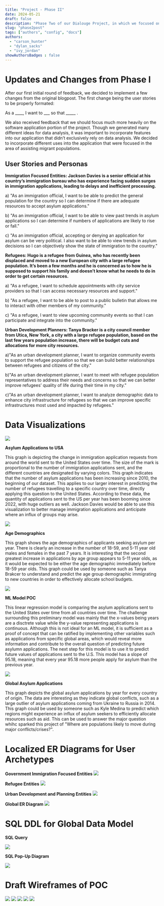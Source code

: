 ```yaml
---
title: "Project - Phase II"
date: 2024-05-21
draft: false
description: "Phase Two of our Dialouge Project, in which we focused on developing our app’s data model and sourcing the ML-models data to perform some exploratory data analysis."
slug: "phase2post"
tags: ["authors", "config", "docs"]
authors:
  - "carson_hunter"
  - "dylan_sacks"
  - "ivy_jordan"
showAuthorsBadges : false
---
```


# Updates and Changes from Phase I

After our first initial round of feedback, we decided to implement a few changes from the original blogpost. The first change being the user stories to be properly formated: 

As a ____, I want to ___ so that _____ . 

We also received feedback that we should focus much more heavily on the software application portion of the project. Though we generated many different ideas for data analysis, it was important to incorporate features into our application that didn’t exclusively rely on data analysis. We decided to incorporate different uses into the application that were focused in the area of assisting migrant populations. 

## User Stories and Personas

**Immigration Focused Entities: Jackson Davies is a senior official at his country’s immigration bureau who has experience facing sudden surges in immigration applications, leading to delays and inefficient processing.**

a) "As an immigration official, I want to be able to predict the general population for the country so I can determine if there are adequate resources to accept asylum applications."

b) "As an immigration official, I want to be able to view past trends in asylum applications so I can determine if numbers of applications are likely to rise or fall." 

c) "As an immigration official, accepting or denying an application for asylum can be very political. I also want to be able to view trends in asylum decisions so I can objectively show the state of immigration to the country."


**Refugees: Hugo is a refugee from Guinea, who has recently been displaced and moved to a new European city with a large refugee population. It’s been a few months and he is concerned as to how he is supposed to support his family and doesn’t know what he needs to do in order to get certain resources.**

a) "As a refugee, I want to schedule appointments with city service providers so that I can access necessary resources and support."

b) "As a refugee, I want to be able to post to a public bulletin that allows me to interact with other members of my community." 

c) "As a refugee, I want to view upcoming community events so that I can participate and integrate into the community."


**Urban Development Planners: Tanya Bracker is a city council member from Utica, New York, a city with a large refugee population, based on the last few years population increase, there will be budget cuts and allocations for more city resources.**

a)"As an urban development planner, I want to organize community events to support the refugee population so that we can build better relationships between refugees and citizens of the city." 

b)"As an urban development planner, I want to meet with refugee population representatives to address their needs and concerns so that we can better improve refugees’ quality of life during their time in my city."

c)"As an urban development planner, I want to analyze demographic data to enhance city infrastructure for refugees so that we can improve specific infrastructures most used and impacted by refugees."


# Data Visualizations

<img src = "https://i.imgur.com/TDNNZUF.png"/>

**Asylum Applications to USA**

This graph is depicting the change in immigration application requests from around the world sent to the United States over time. The size of the mark is proportional to the number of immigration applications sent, and the different countries are designated by varying colors. This graph indicates that the number of asylum applications has been increasing since 2010, the beginning of our dataset. This applies to our larger interest in predicting the number of refugees travelling to a specific country over time, directly applying this question to the United States. According to these data, the quantity of applications sent to the US per year has been booming since 2022, with huge outliers as well. Jackson Davies would be able to use this visualization to better manage immigration applications and anticipate where an influx of groups may arise.


<img src = "https://i.imgur.com/hOvzYWt.png"/>

**Age Demographics**

This graph shows the age demographics of applicants seeking asylum per year. There is clearly an increase in the number of 18-59, and 5-11 year old males and females in the past 7 years. It is interesting that the second greatest increase in applications by age group appears to 5-11 year olds, as it would be expected to be either the age demographic immediately before 18-59 year olds. This graph could be used by someone such as Tanya Brakcer to understand and predict the age group demographic immigrating to new countries in order to effectively allocate school budgets. 

<img src = "https://i.imgur.com/4TdiS6U.png"/>

**ML Model POC** 

This linear regression model is comparing the asylum applications sent to the United States over time from all countries over time. The challenge surrounding this preliminary model was mainly that the x-values being years are a disctrete value while the y-value representing applications is continuous. Although this is not ideal for an ML model, it is sufficient as a proof of concept that can be ratified by implementing other variables such as applications from specific global areas, which would reveal more information and contribute to the overall question of predicting future asylumn applications. The next step for this model is to use it to predict future values of applications sent to the U.S. This model has a slope of 95.18, meaning that every year 95.18 more people apply for asylum than the previous year.

<img src = "https://i.imgur.com/NF08BZZ.png"/>

**Global Asylum Applications**

This graph depicts the global asylum applications by year for every country of origin. The data are interesting as they indicate global conflicts, such as a large outlier of asylum applications coming from Ukraine to Russia in 2014. This graph could be used by someone such as Kyle Medina to predict which regions might experience an influx of asylum seekers to efficiently allocate resources such as aid. This can be used to answer the major question whihc sparked this project of "Where are populations likely to move during major conflicts/crises?".

# Localized ER Diagrams for User Archetypes 

**Government Immigration Focused Entities**
<img src = "https://i.imgur.com/5lv14AN.png">


**Refugee Entities**
<img src = "https://i.imgur.com/0sxPRK2.png">


**Urban Development and Planning Entities**
<img src = "https://i.imgur.com/0SvOeaM.png">


**Global ER Diagram**
<img src = "https://i.imgur.com/LJgbUFF.png">


# SQL DDL for Global Data Model
**SQL Query**

<img src = "https://i.imgur.com/lIUu9yd.jpeg">

**SQL Pop-Up Diagram**

<img src = "https://i.imgur.com/zOUWTg6.png">


# Draft Wireframes of POC

<img src = "https://i.imgur.com/weeldsa.png">
<img src = "https://i.imgur.com/PM8JtmZ.png">
<img src = "https://i.imgur.com/sm3fAyp.png">
<img src = "https://i.imgur.com/AYKyr5Q.png">
<img src = "https://i.imgur.com/JUdd0EN.png">